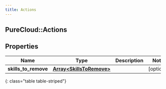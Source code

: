 ```yaml
---
title: Actions
---
```

## PureCloud::Actions

## Properties

|Name | Type | Description | Notes|
|------------ | ------------- | ------------- | -------------|
| **skills_to_remove** | [**Array&lt;SkillsToRemove&gt;**](SkillsToRemove.html) |  | [optional] |
{: class="table table-striped"}


